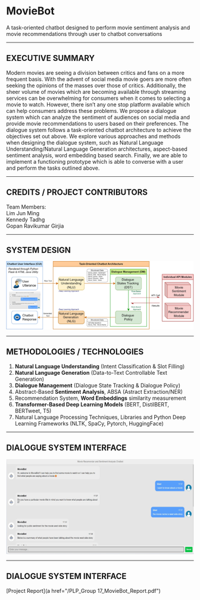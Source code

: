 # MovieBot
A task-oriented chatbot designed to perform movie sentiment analysis and movie recommendations through user to chatbot conversations

---

## EXECUTIVE SUMMARY
Modern movies are seeing a division between critics and fans on a more frequent basis. With the advent of social media movie goers are more often seeking the opinions of the masses over those of critics. Additionally, the sheer volume of movies which are becoming available through streaming services can be overwhelming for consumers when it comes to selecting a movie to watch. However, there isn’t any one stop platform available which can help consumers address these problems. We propose a dialogue system which can analyze the sentiment of audiences on social media and provide movie recommendations to users based on their preferences. The dialogue system follows a task-oriented chatbot architecture to achieve the objectives set out above. We explore various approaches and methods when designing the dialogue system, such as Natural Language Understanding/Natural Language Generation architectures, aspect-based sentiment analysis, word embedding based search. Finally, we are able to implement a functioning prototype which is able to converse with a user and perform the tasks outlined above.

---

## CREDITS / PROJECT CONTRIBUTORS
Team Members:<br>
Lim Jun Ming<br>
Kennedy Tadhg<br>
Gopan Ravikumar Girjia

---

## SYSTEM DESIGN
<p align="center">
  <img alt="Light" src="img/System_Design.jpg">

---

## METHODOLOGIES / TECHNOLOGIES
1. **Natural Language Understanding** (Intent Classification & Slot Filling)
2. **Natural Language Generation** (Data-to-Text Controllable Text Generation)
3. **Dialogue Management** (Dialogue State Tracking & Dialogue Policy)
4. Abstract-Based **Sentiment Analysis**, ABSA (Astract Extraction/NER)
5. Recommendation System, **Word Embeddings** similarity measurement
6. **Transformer-Based Deep Learning Models** (BERT, DistilBERT, BERTweet, T5)
7. Natural Language Processing Techniques, Libraries and Python Deep Learning Frameworks (NLTK, SpaCy, Pytorch, HuggingFace)

---
## DIALOGUE SYSTEM INTERFACE
<p align="center">
  <img alt="Light" src="img/Chatbot Interface.jpg">

---
## DIALOGUE SYSTEM INTERFACE
[Project Report](a href="/PLP_Group 17_MovieBot_Report.pdf")
